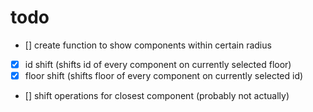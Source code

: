 # todo

- [] create function to show components within certain radius
- [x] id shift (shifts id of every component on currently selected floor)
- [x] floor shift (shifts floor of every component on currently selected id)
- [] shift operations for closest component (probably not actually)
